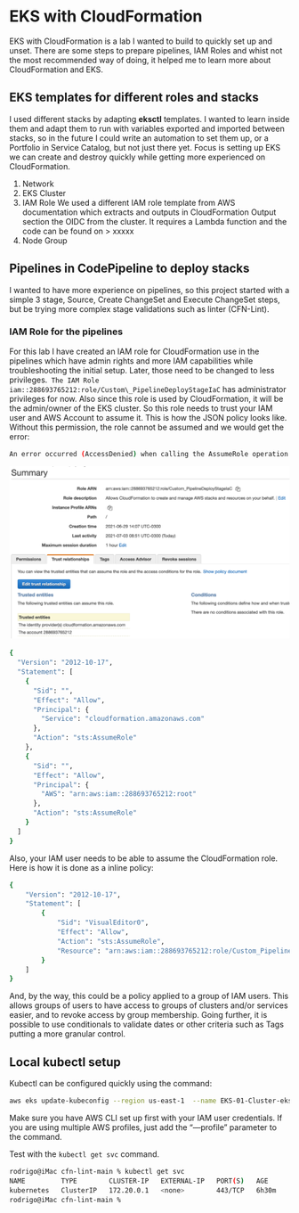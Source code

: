 # EKS with CloudFormation

EKS with CloudFormation is a lab I wanted to build to quickly set up and unset. There are some steps to prepare pipelines, IAM Roles and whist not the most recommended way of doing, it helped me to learn more about CloudFormation and EKS.

## EKS templates for different roles and stacks
I used different stacks by adapting **eksctl** templates. I wanted to learn inside them and adapt them to run with variables exported and imported between stacks, so in the future I could write an automation to set them up, or a Portfolio in Service Catalog, but not just there yet. Focus is setting up EKS we can create and destroy quickly while getting more experienced on CloudFormation.
1) Network
2) EKS Cluster
3) IAM Role
We used a different IAM role template from AWS documentation which extracts and outputs in CloudFormation Output section the OIDC from the cluster. It requires a Lambda function and the code can be found on \> xxxxx
4) Node Group
## Pipelines in CodePipeline to deploy stacks
I wanted to have more experience on pipelines, so this project started with a simple 3 stage, Source, Create ChangeSet and Execute ChangeSet steps, but be trying more complex stage validations such as linter (CFN-Lint).

### IAM Role for the pipelines
For this lab I have created an IAM role for CloudFormation use in the pipelines which have admin rights and more IAM capabilities while troubleshooting the initial setup. Later, those need to be changed to less privileges.` The IAM Role iam::288693765212:role/Custom\_PipelineDeployStageIaC` has administrator privileges for now. 
Also since this role is used by CloudFormation, it will be the admin/owner of the EKS cluster. So this role needs to trust your IAM user and AWS Account to assume it. This is how the JSON policy looks like. Without this permission, the role cannot be assumed and we would get the error:

```bash
An error occurred (AccessDenied) when calling the AssumeRole operation: User: arn:aws:iam::288693765212:user/admin is not authorized to perform: sts:AssumeRole on resource: arn:aws:iam::288693765212:role/Custom_PipelineDeployStageIaC
```

![](Screenshot%202021-07-03%20at%2015.36.32.png)

```bash
{
  "Version": "2012-10-17",
  "Statement": [
    {
      "Sid": "",
      "Effect": "Allow",
      "Principal": {
        "Service": "cloudformation.amazonaws.com"
      },
      "Action": "sts:AssumeRole"
    },
    {
      "Sid": "",
      "Effect": "Allow",
      "Principal": {
        "AWS": "arn:aws:iam::288693765212:root"
      },
      "Action": "sts:AssumeRole"
    }
  ]
}
```

Also, your IAM user needs to be able to assume the CloudFormation role. Here is how it is done as a inline policy:
```bash
{
    "Version": "2012-10-17",
    "Statement": [
        {
            "Sid": "VisualEditor0",
            "Effect": "Allow",
            "Action": "sts:AssumeRole",
            "Resource": "arn:aws:iam::288693765212:role/Custom_PipelineDeployStageIaC"
        }
    ]
}
```
And, by the way, this could be a policy applied to a group of IAM users. This allows groups of users to have access to groups of clusters and/or services easier, and to revoke access by group membership. Going further, it is possible to use conditionals to validate dates or other criteria such as Tags putting a more granular control.


##  Local kubectl setup
Kubectl can be configured quickly using the command:

```bash
aws eks update-kubeconfig --region us-east-1  --name EKS-01-Cluster-eks-cloudformation --role-arn arn:aws:iam::288693765212:role/Custom\_PipelineDeployStageIaC 
```

Make sure you have AWS CLI set up first with your IAM user credentials. If you are using multiple AWS profiles, just add the “—profile” parameter to the command.

Test with the `kubectl get svc` command.

```bash
rodrigo@iMac cfn-lint-main % kubectl get svc
NAME         TYPE        CLUSTER-IP   EXTERNAL-IP   PORT(S)   AGE
kubernetes   ClusterIP   172.20.0.1   <none>        443/TCP   6h30m
rodrigo@iMac cfn-lint-main % 
```

